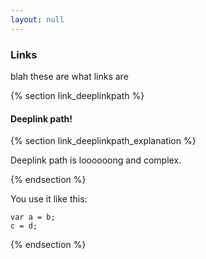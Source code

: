 ```yaml
---
layout: null
---
```


### Links

blah these are what links are

{% section link_deeplinkpath %}

#### Deeplink path!

{% section link_deeplinkpath_explanation %}

Deeplink path is loooooong and complex.

{% endsection %}


You use it like this:

```
var a = b;
c = d;
```

{% endsection %}

